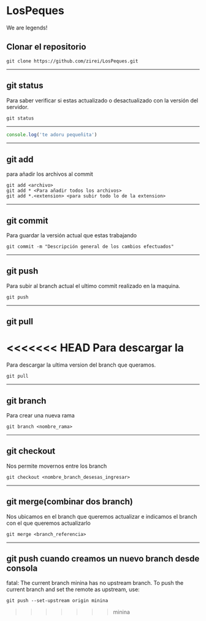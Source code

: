 # LosPeques
We are legends!

## Clonar el repositorio
    git clone https://github.com/zirei/LosPeques.git
---
## git status
Para saber verificar si estas actualizado o desactualizado con la versión del servidor.

    git status
---
``` javascript
console.log('te adoru pequeñita')
```
---
## git add
para añadir los archivos al commit
    
    git add <archivo> 
    git add * <Para añadir todos los archivos>
    git add *.<extension> <para subir todo lo de la extension>
---
## git commit
Para guardar la versión actual que estas trabajando

    git commit -m "Descripción general de los cambios efectuados"
---
## git push
Para subir al branch actual el ultimo commit realizado en la maquina.

    git push
---
## git pull
<<<<<<< HEAD
Para descargar la 
=======
Para descargar la ultima version del branch que queramos.

    git pull
---
## git branch
Para crear una nueva rama

    git branch <nombre_rama>
---
## git checkout
Nos permite movernos entre los branch

    git checkout <nombre_branch_desesas_ingresar>
---
## git merge(combinar dos branch)
Nos ubicamos en el branch que queremos actualizar e indicamos el branch con el que queremos actualizarlo

    git merge <branch_referencia>
---
## git push cuando creamos un nuevo branch desde consola
fatal: The current branch minina has no upstream branch.
To push the current branch and set the remote as upstream, use:

    git push --set-upstream origin minina
>>>>>>> minina
